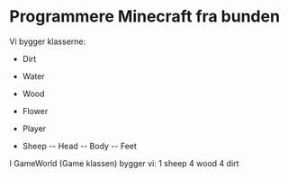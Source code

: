 # Programmere Minecraft fra bunden 

Vi bygger klasserne:
- Dirt
- Water
- Wood
- Flower
- Player

- Sheep
-- Head
-- Body
-- Feet

I GameWorld (Game klassen) bygger vi:
1 sheep
4 wood
4 dirt

